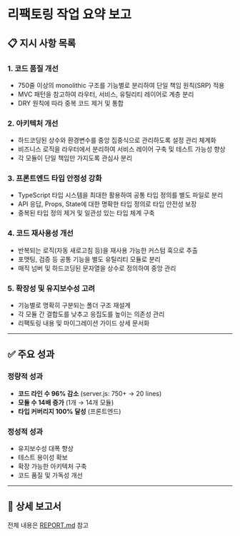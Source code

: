 # 리팩토링 작업 요약 보고

## 📋 지시 사항 목록

### 1. 코드 품질 개선
- 750줄 이상의 monolithic 구조를 기능별로 분리하여 단일 책임 원칙(SRP) 적용
- MVC 패턴을 참고하여 라우터, 서비스, 유틸리티 레이어로 계층 분리
- DRY 원칙에 따라 중복 코드 제거 및 통합

### 2. 아키텍처 개선
- 하드코딩된 상수와 환경변수를 중앙 집중식으로 관리하도록 설정 관리 체계화
- 비즈니스 로직을 라우터에서 분리하여 서비스 레이어 구축 및 테스트 가능성 향상
- 각 모듈이 단일 책임만 가지도록 관심사 분리

### 3. 프론트엔드 타입 안정성 강화
- TypeScript 타입 시스템을 최대한 활용하여 공통 타입 정의를 별도 파일로 분리
- API 응답, Props, State에 대한 명확한 타입 정의로 타입 안전성 보장
- 중복된 타입 정의 제거 및 일관성 있는 타입 체계 구축

### 4. 코드 재사용성 개선
- 반복되는 로직(자동 새로고침 등)을 재사용 가능한 커스텀 훅으로 추출
- 포맷팅, 검증 등 공통 기능을 별도 유틸리티 모듈로 분리
- 매직 넘버 및 하드코딩된 문자열을 상수로 정의하여 중앙 관리

### 5. 확장성 및 유지보수성 고려
- 기능별로 명확히 구분되는 폴더 구조 재설계
- 각 모듈 간 결합도를 낮추고 응집도를 높이는 의존성 관리
- 리팩토링 내용 및 마이그레이션 가이드 상세 문서화

---

## ✅ 주요 성과

### 정량적 성과
- **코드 라인 수 96% 감소** (server.js: 750+ → 20 lines)
- **모듈 수 14배 증가** (1개 → 14개 모듈)
- **타입 커버리지 100% 달성** (프론트엔드)

### 정성적 성과
- 유지보수성 대폭 향상
- 테스트 용이성 확보
- 확장 가능한 아키텍처 구축
- 코드 품질 및 가독성 개선

---

## 📁 상세 보고서

전체 내용은 [REPORT.md](REPORT.md) 참고

